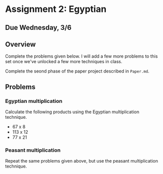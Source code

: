 # Assignment 2: Egyptian

## Due Wednesday, 3/6

## Overview

Complete the problems given below. I will add a few more problems to this set once we've unlocked a few more techniques in class.

Complete the seond phase of the paper project described in `Paper.md`.


## Problems

### Egyptian multiplication

Calculate the following products using the Egyptian multiplication technique.

- 67 x 8
- 113 x 12
- 77 x 21

### Peasant multiplication

Repeat the same problems given above, but use the peasant multiplication technique.

